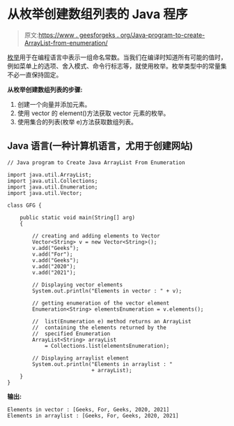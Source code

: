 # 从枚举创建数组列表的 Java 程序

> 原文:[https://www . geesforgeks . org/Java-program-to-create-ArrayList-from-enumeration/](https://www.geeksforgeeks.org/java-program-to-create-arraylist-from-enumeration/)

[枚举](https://www.geeksforgeeks.org/enum-in-java/)用于在编程语言中表示一组命名常数。当我们在编译时知道所有可能的值时，例如菜单上的选项、舍入模式、命令行标志等，就使用枚举。枚举类型中的常量集不必一直保持固定。

**从枚举创建数组列表的步骤:**

1.  创建一个向量并添加元素。
2.  使用 vector 的 element()方法获取 vector 元素的枚举。
3.  使用集合的列表(枚举 e)方法获取数组列表。

## Java 语言(一种计算机语言，尤用于创建网站)

```
// Java program to Create Java ArrayList From Enumeration

import java.util.ArrayList;
import java.util.Collections;
import java.util.Enumeration;
import java.util.Vector;

class GFG {

    public static void main(String[] arg)
    {

        // creating and adding elements to Vector
        Vector<String> v = new Vector<String>();
        v.add("Geeks");
        v.add("For");
        v.add("Geeks");
        v.add("2020");
        v.add("2021");

        // Displaying vector elements
        System.out.println("Elements in vector : " + v);

        // getting enumeration of the vector element
        Enumeration<String> elementsEnumeration = v.elements();

        //  list(Enumeration e) method returns an ArrayList
        //  containing the elements returned by the
        //  specified Enumeration
        ArrayList<String> arrayList
            = Collections.list(elementsEnumeration);

        // Displaying arraylist element
        System.out.println("Elements in arraylist : "
                           + arrayList);
    }
}
```

**输出:**

```
Elements in vector : [Geeks, For, Geeks, 2020, 2021]
Elements in arraylist : [Geeks, For, Geeks, 2020, 2021]
```
